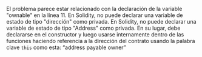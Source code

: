 El problema parece estar relacionado con la declaración de la variable "ownable" en la línea 11.
En Solidity, no puede declarar una variable de estado de tipo "dirección" como privada.
En Solidity, no puede declarar una variable de estado de tipo "Address" como privada. En su lugar, debe declararse en el constructor y luego usarse internamente dentro de las funciones haciendo referencia a la dirección del contrato usando la palabra clave `this` como esta: “address payable owner”
